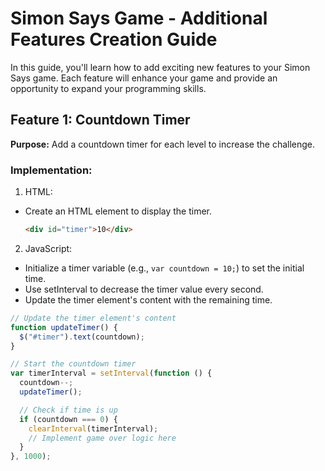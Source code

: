 # Simon Says Game - Additional Features Creation Guide

In this guide, you'll learn how to add exciting new features to your Simon Says game. Each feature will enhance your game and provide an opportunity to expand your programming skills.

## Feature 1: Countdown Timer

**Purpose:** Add a countdown timer for each level to increase the challenge.

### Implementation:

1. HTML:

- Create an HTML element to display the timer.
  ```HTML
  <div id="timer">10</div>
  ```

2. JavaScript:

- Initialize a timer variable (e.g., `var countdown = 10;`) to set the initial time.
- Use setInterval to decrease the timer value every second.
- Update the timer element's content with the remaining time.

```javascript
// Update the timer element's content
function updateTimer() {
  $("#timer").text(countdown);
}

// Start the countdown timer
var timerInterval = setInterval(function () {
  countdown--;
  updateTimer();

  // Check if time is up
  if (countdown === 0) {
    clearInterval(timerInterval);
    // Implement game over logic here
  }
}, 1000);
```
